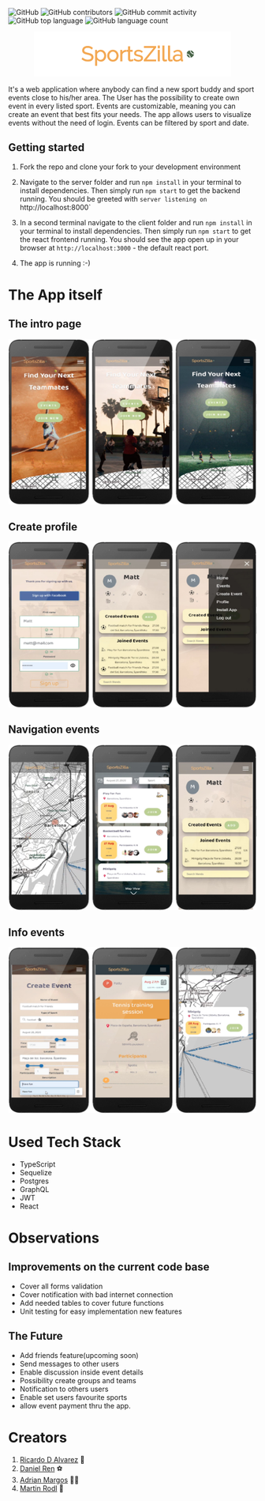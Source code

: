![GitHub](https://img.shields.io/github/license/noiffion/sportszilla?style=plastic)
![GitHub contributors](https://img.shields.io/github/contributors/noiffion/SportsZilla?logo=github&style=plastic)
![GitHub commit activity](https://img.shields.io/github/commit-activity/m/noiffion/SportsZilla?logo=github&style=plastic)
![GitHub top language](https://img.shields.io/github/languages/top/noiffion/sportszilla)
![GitHub language count](https://img.shields.io/github/languages/count/noiffion/sportszilla)
<p align="center">
<img src="client/public/logo_sportszilla.png" />
</p>

It's a web application where anybody can find a new sport buddy and sport events close to his/her area. The User has the possibility to create own event in every listed sport. Events are customizable, meaning you can create an event that best fits your needs. The app allows users to visualize events without the need of login. Events can be filtered by sport and date.

## Getting started

1. Fork the repo and clone your fork to your development environment

2. Navigate to the server folder and run `npm install` in your terminal to install dependencies. Then simply run `npm start` to get the backend running. You should be greeted with `server listening on `http://localhost:8000`

3. In a second terminal navigate to the client folder and run `npm install` in your terminal to install dependencies. Then simply run `npm start` to get the react frontend running. You should see the app open up in your browser at `http://localhost:3000` - the default react port.

4. The app is running :-)

# The App itself

## The intro page

![Intro page](/__screenshots/intro_page.jpg)

## Create profile

![Create profile](/__screenshots/create_profile.jpg)

## Navigation events

![Events](/__screenshots/events.jpg)

## Info events

![Info Event](/__screenshots/info_event.jpg)

# Used Tech Stack

- TypeScript
- Sequelize
- Postgres
- GraphQL
- JWT
- React

# Observations

## Improvements on the current code base

- Cover all forms validation
- Cover notification with bad internet connection
- Add needed tables to cover future functions
- Unit testing for easy implementation new features

## The Future

- Add friends feature(upcoming soon)
- Send messages to other users
- Enable discussion inside event details
- Possibility create groups and teams
- Notification to others users
- Enable set users favourite sports
- allow event payment thru the app.

# Creators

1. [Ricardo D Alvarez](https://github.com/rikiDalvarez) 🏀
2. [Daniel Ren](https://github.com/codpen/) ⚽️
3. [Adrian Margos](https://github.com/adrimargbxl) 🏄‍♂️
4. [Martin Rodl](https://github.com/martinrodl)  🎾
